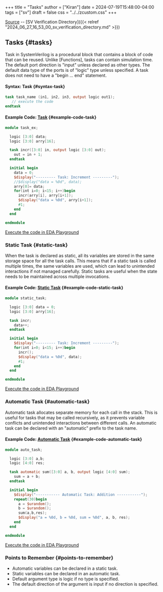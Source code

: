 +++
title = "Tasks"
author = ["Kiran"]
date = 2024-07-19T15:48:00-04:00
tags = ["sv"]
draft = false
css = "../../zcustom.css"
+++

[Source](https://24x7fpga.com/sv_directory/2024_07_19_15_48_23_tasks/) -- [SV Verification Directory]({{< relref "2024_06_27_16_53_00_sv_verification_directory.md" >}})


## Tasks {#tasks}

Task in SystemVerilog is a procedural block that contains a block of code that can be reused. Unlike [Functions], tasks can contain simulation time. The default port direction is "input" unless declared as other types. The default data type of the ports is of "logic" type unless specified. A task does not need to have a "begin ... end" statement.


#### Syntax: Task {#syntax-task}

```verilog
task task_name (in1, in2, in3, output logic out1);
   // execute the code
endtask
```


#### Example Code: [Task](https://24x7fpga.com/sv_directory/2024_07_19_15_48_23_tasks/) {#example-code-task}

```verilog
module task_ex;

  logic [3:0] data;
  logic [3:0] arry[16];

  task incr([3:0] in, output logic [3:0] out);
    out = in + 1;
  endtask

  initial begin
    data = 0;
    $display("--------- Task: Increment ---------");
    //$display("data = %0d", data);
    arry[0]= data;
    for(int i=0; i<15; i++)begin
      incr(arry[i], arry[i+1]);
      $display("data = %0d", arry[i+1]);
      #1;
    end
  end

endmodule
```

[Execute the code in EDA Playground](https://www.edaplayground.com/x/SBh6)


### Static Task {#static-task}

When the task is declared as static, all its variables are stored in the same storage space for all the task calls. This means that if a static task is called multiple times, the same variables are used, which can lead to unintended interactions if not managed carefully. Static tasks are useful when the state needs to be maintained across multiple invocations.


#### Example Code: [Static Task](https://24x7fpga.com/sv_directory/2024_07_19_15_48_23_tasks/) {#example-code-static-task}

```verilog
module static_task;

  logic [3:0] data = 0;
  logic [3:0] arry[16];

  task incr;
    data++;
  endtask

  initial begin
    $display("--------- Task: Increment ---------");
    for(int i=0; i<15; i++)begin
      incr();
      $display("data = %0d", data);
      #1;
    end
  end

endmodule
```

[Execute the code in EDA Playground](https://www.edaplayground.com/x/AU4a)


### Automatic Task {#automatic-task}

Automatic task allocates separate memory for each call in the stack. This is useful for tasks that may be called recursively, as it prevents variable conflicts and unintended interactions between different calls. An automatic task can be declared with an "automatic" prefix to the task name.


#### Example Code: [Automatic Task](https://24x7fpga.com/sv_directory/2024_07_19_15_48_23_tasks/) {#example-code-automatic-task}

```verilog
module auto_task;

  logic [3:0] a,b;
  logic [4:0] res;

  task automatic sum([3:0] a, b, output logic [4:0] sum);
    sum = a + b;
  endtask

  initial begin
    $display("----------- Automatic Task: Addition -----------");
    repeat(30)begin
      a = $urandom();
      b = $urandom();
      sum(a,b,res);
      $display("a = %0d, b = %0d, sum = %0d", a, b, res);
    end
  end

endmodule
```

[Execute the code in EDA Playground](https://www.edaplayground.com/x/pF6G)


### Points to Remember {#points-to-remember}

-   Automatic variables can be declared in a static task.
-   Static variables can be declared in an automatic task.
-   Default argument type is logic if no type is specified.
-   The default direction of the argument is input if no direction is specified.
